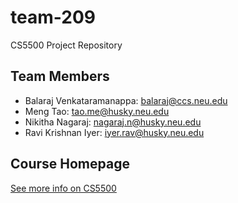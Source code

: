 # team-209
CS5500 Project Repository
## Team Members
* Balaraj Venkataramanappa: balaraj@ccs.neu.edu
* Meng Tao: tao.me@husky.neu.edu
* Nikitha Nagaraj: nagaraj.n@husky.neu.edu
* Ravi Krishnan Iyer: iyer.rav@husky.neu.edu
## Course Homepage
[See more info on CS5500](https://course.ccs.neu.edu/cs5500/)
